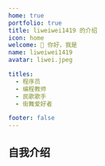 ```yaml
---
home: true
portfolio: true
title: liweiwei1419 的介绍
icon: home
welcome: 👋 你好，我是
name: liweiwei1419
avatar: liwei.jpeg

titles:
  - 程序员
  - 编程教师
  - 民歌歌手
  - 街舞爱好者

footer: false
---
```


## 自我介绍

<!-- 这是一个档案主页的案例。

要使用此布局，你应该在页面 Frontmatter 中设置 `home: true` 和 `portfolio: true`。

相关配置文档请见 [档案主页](https://theme-hope.vuejs.press/zh/guide/blog/home.html#档案类型主页)。 -->
